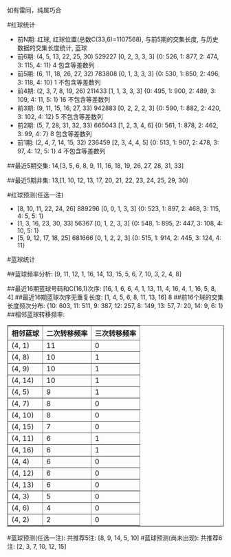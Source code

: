 <!-- 
.. title: 双色球2016111期(2016-09-22)数据分析报告
.. slug: slott-2016111-2016-09-22-report
.. date: 2016-09-23 08:00:00 UTC+08:00
.. tags: Lottery
.. link: 
.. description: 
.. type: text
-->

如有雷同，纯属巧合

<!-- TEASER_END-->

#红球统计

- 前N期: 红球, 红球位置(总数C(33,6)=1107568), 与前5期的交集长度, 与历史数据的交集长度统计, 蓝球
- 前6期: (4, 5, 13, 22, 25, 30) 529227 [0, 2, 3, 3, 3] {0: 526, 1: 877, 2: 474, 3: 115, 4: 11} 4 包含等差数列
- 前5期: (6, 11, 18, 26, 27, 32) 783808 [0, 1, 3, 3, 3] {0: 530, 1: 850, 2: 496, 3: 118, 4: 10} 1 不包含等差数列
- 前4期: (2, 3, 7, 8, 19, 26) 211433 [1, 1, 3, 3, 3] {0: 495, 1: 900, 2: 489, 3: 109, 4: 11, 5: 1} 16 不包含等差数列
- 前3期: (9, 11, 15, 16, 27, 33) 942883 [0, 2, 2, 2, 3] {0: 590, 1: 882, 2: 420, 3: 102, 4: 12} 5 不包含等差数列
- 前2期: (5, 7, 28, 31, 32, 33) 665043 [1, 2, 3, 4, 6] {0: 561, 1: 878, 2: 462, 3: 99, 4: 7} 8 包含等差数列
- 前1期: (2, 4, 7, 14, 15, 32) 236459 [2, 3, 4, 4, 5] {0: 513, 1: 907, 2: 478, 3: 97, 4: 12, 5: 1} 4 不包含等差数列

##最近5期交集:
14,[3, 5, 6, 8, 9, 11, 16, 18, 19, 26, 27, 28, 31, 33]

##最近5期并集:
13,[1, 10, 12, 13, 17, 20, 21, 22, 23, 24, 25, 29, 30]

#红球预测(任选一注)

- [8, 10, 11, 22, 24, 26] 889296 [0, 0, 1, 3, 3] {0: 523, 1: 897, 2: 468, 3: 115, 4: 5, 5: 1}
- [1, 3, 16, 23, 30, 33] 56367 [0, 1, 2, 3, 3] {0: 548, 1: 895, 2: 447, 3: 108, 4: 10, 5: 1}
- [5, 9, 12, 17, 18, 25] 681666 [0, 1, 2, 2, 3] {0: 515, 1: 914, 2: 445, 3: 124, 4: 11}

#蓝球统计

##蓝球频率分析:
[9, 11, 12, 1, 16, 14, 13, 15, 5, 6, 7, 10, 3, 2, 4, 8]

##最近16期蓝球号码和C(16,1)次序:
 [16, 1, 6, 6, 4, 1, 13, 11, 4, 16, 4, 1, 16, 5, 8, 4]
##最近16期蓝球次序无重复长度:
 [1, 4, 5, 6, 8, 11, 13, 16] 8
##前16个球的交集长度频次分布:
{10: 603, 11: 511, 9: 387, 12: 257, 8: 149, 13: 57, 7: 20, 14: 9, 6: 1}
##相邻蓝球转移频率:
 <table border="1" class="table table-striped dataframe">
  <thead>
    <tr style="text-align: right;">
      <th>相邻蓝球</th>
      <th>二次转移频率</th>
      <th>三次转移频率</th>
    </tr>
  </thead>
  <tbody>
    <tr>
      <td>(4, 1)</td>
      <td>11</td>
      <td>0</td>
    </tr>
    <tr>
      <td>(4, 8)</td>
      <td>10</td>
      <td>1</td>
    </tr>
    <tr>
      <td>(4, 9)</td>
      <td>10</td>
      <td>1</td>
    </tr>
    <tr>
      <td>(4, 14)</td>
      <td>10</td>
      <td>1</td>
    </tr>
    <tr>
      <td>(4, 5)</td>
      <td>9</td>
      <td>1</td>
    </tr>
    <tr>
      <td>(4, 7)</td>
      <td>8</td>
      <td>0</td>
    </tr>
    <tr>
      <td>(4, 10)</td>
      <td>8</td>
      <td>0</td>
    </tr>
    <tr>
      <td>(4, 15)</td>
      <td>7</td>
      <td>0</td>
    </tr>
    <tr>
      <td>(4, 11)</td>
      <td>6</td>
      <td>1</td>
    </tr>
    <tr>
      <td>(4, 16)</td>
      <td>6</td>
      <td>1</td>
    </tr>
    <tr>
      <td>(4, 4)</td>
      <td>6</td>
      <td>0</td>
    </tr>
    <tr>
      <td>(4, 12)</td>
      <td>6</td>
      <td>0</td>
    </tr>
    <tr>
      <td>(4, 13)</td>
      <td>6</td>
      <td>0</td>
    </tr>
    <tr>
      <td>(4, 3)</td>
      <td>5</td>
      <td>0</td>
    </tr>
    <tr>
      <td>(4, 6)</td>
      <td>4</td>
      <td>0</td>
    </tr>
    <tr>
      <td>(4, 2)</td>
      <td>2</td>
      <td>0</td>
    </tr>
  </tbody>
</table>
#蓝球预测(任选一注):
共推荐5注: [8, 9, 14, 5, 10]
#蓝球预测(尚未出现):
共推荐6注: [2, 3, 7, 10, 12, 15]

